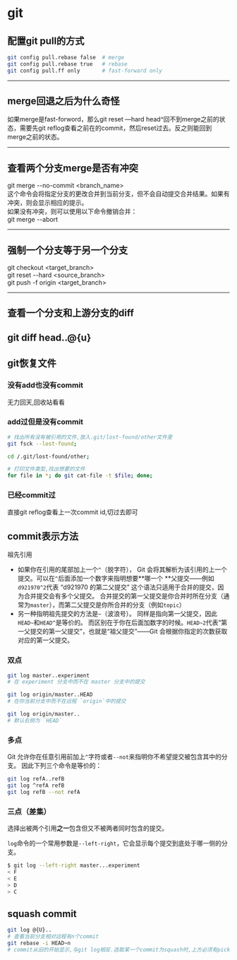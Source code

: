 # git

## 配置git pull的方式

```bash
git config pull.rebase false  # merge
git config pull.rebase true   # rebase
git config pull.ff only       # fast-forward only
```

---

## merge回退之后为什么奇怪

如果merge是fast-forword，那么git reset —hard head^回不到merge之前的状态，需要先git
reflog查看之前在的commit，然后reset过去。反之则能回到merge之前的状态。

---

## 查看两个分支merge是否有冲突

git merge --no-commit <branch_name>  
这个命令会将指定分支的更改合并到当前分支，但不会自动提交合并结果。如果有冲突，则会显示相应的提示。  
如果没有冲突，则可以使用以下命令撤销合并：  
git merge --abort

---

## 强制一个分支等于另一个分支

git checkout <target_branch>  
git reset --hard <source_branch>  
git push -f origin <target_branch>

---

## 查看一个分支和上游分支的diff

git diff head..@{u}
---

## git恢复文件

### 没有add也没有commit

无力回天,回收站看看

### add过但是没有commit

```bash
# 找出所有没有被引用的文件,放入.git/lost-found/other文件里
git fsck --lost-found;

cd /.git/lost-found/other;

# 打印文件类型,找出想要的文件
for file in *; do git cat-file -t $file; done;
```

### 已经commit过

直接git reflog查看上一次commit id,切过去即可

## commit表示方法

祖先引用

- 如果你在引用的尾部加上一个`^`（脱字符）， Git 会将其解析为该引用的上一个提交。可以在`^`后面添加一个数字来指明想要**哪一个
  **父提交——例如`d921970^2`代表 “d921970 的第二父提交” 这个语法只适用于合并的提交，因为合并提交会有多个父提交。
  合并提交的第一父提交是你合并时所在分支（通常为`master`），而第二父提交是你所合并的分支（例如`topic`）
- 另一种指明祖先提交的方法是`~`（波浪号）。 同样是指向第一父提交，因此`HEAD~`和`HEAD^`是等价的。
  而区别在于你在后面加数字的时候。`HEAD~2`代表“第一父提交的第一父提交”，也就是“祖父提交”——Git 会根据你指定的次数获取对应的第一父提交。

### 双点

```bash
git log master..experiment
# 在 experiment 分支中而不在 master 分支中的提交

git log origin/master..HEAD
# 在你当前分支中而不在远程 `origin`中的提交

git log origin/master..
# 默认右侧为 `HEAD`
```

### 多点

Git 允许你在任意引用前加上`^`字符或者`--not`来指明你不希望提交被包含其中的分支。 因此下列三个命令是等价的：

```bash
git log refA..refB
git log ^refA refB
git log refB --not refA
```

### 三点（差集）

选择出被两个引用**之一**包含但又不被两者同时包含的提交。

`log`命令的一个常用参数是`--left-right`，它会显示每个提交到底处于哪一侧的分支。

```bash
$ git log --left-right master...experiment
< F
< E
> D
> C
```

## squash commit

```bash
git log @{U}..
# 查看当前分支相对远程有n个commit
git rebase -i HEAD~n
# commit从旧的开始显示,与git log相反.选取某一个commit为squash时,上方必须有pick的commit
```